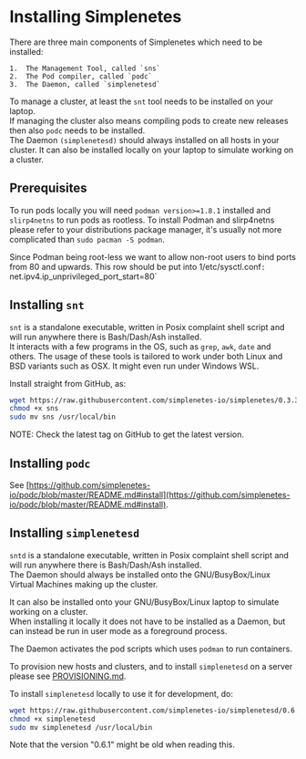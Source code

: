 # Installing Simplenetes

There are three main components of Simplenetes which need to be installed:

    1.  The Management Tool, called `sns`
    2.  The Pod compiler, called `podc`
    3.  The Daemon, called `simplenetesd`

To manage a cluster, at least the `snt` tool needs to be installed on your laptop.  
If managing the cluster also means compiling pods to create new releases then also `podc` needs to be installed.  
The Daemon `(simplenetesd)` should always installed on all hosts in your cluster. It can also be installed locally on your laptop to simulate working on a cluster.

## Prerequisites
To run pods locally you will need `podman version>=1.8.1` installed and `slirp4netns` to run pods as rootless. To install Podman and slirp4netns please refer to your distributions package manager, it's usually not more complicated than `sudo pacman -S podman`.

Since Podman being root-less we want to allow non-root users to bind ports from 80 and upwards.
This row should be put into 1/etc/sysctl.conf`:  
`net.ipv4.ip_unprivileged_port_start=80`


## Installing `snt`
`snt` is a standalone executable, written in Posix complaint shell script and will run anywhere there is Bash/Dash/Ash installed.  
It interacts with a few programs in the OS, such as `grep`, `awk`, `date` and others. The usage of these tools is tailored to work under both Linux and BSD variants such as OSX. It might even run under Windows WSL.

Install straight from GitHub, as:  
```sh
wget https://raw.githubusercontent.com/simplenetes-io/simplenetes/0.3.3/release/sns
chmod +x sns
sudo mv sns /usr/local/bin
```
NOTE: Check the latest tag on GitHub to get the latest version.

## Installing `podc`
See [https://github.com/simplenetes-io/podc/blob/master/README.md#install](https://github.com/simplenetes-io/podc/blob/master/README.md#install).


## Installing `simplenetesd`
`sntd` is a standalone executable, written in Posix complaint shell script and will run anywhere there is Bash/Dash/Ash installed.  
The Daemon should always be installed onto the GNU/BusyBox/Linux Virtual Machines making up the cluster.  

It can also be installed onto your GNU/BusyBox/Linux laptop to simulate working on a cluster.  
When installing it locally it does not have to be installed as a Daemon, but can instead be run in user mode as a foreground process.

The Daemon activates the pod scripts which uses `podman` to run containers.

To provision new hosts and clusters, and to install `simplenetesd` on a server please see [PROVISIONING.md](PROVISIONING.md).  

To install `simplenetesd` locally to use it for development, do:
```sh
wget https://raw.githubusercontent.com/simplenetes-io/simplenetesd/0.6.1/release/simplenetesd
chmod +x simplenetesd
sudo mv simplenetesd /usr/local/bin
```

Note that the version "0.6.1" might be old when reading this.
